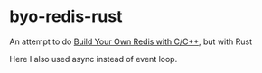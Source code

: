 # byo-redis-rust

An attempt to do [Build Your Own Redis with C/C++](https://build-your-own.org/), but with Rust

Here I also used async instead of event loop.
